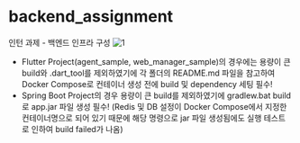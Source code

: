 # backend_assignment  
인턴 과제 - 백엔드 인프라 구성
![1](https://github.com/anydevil0812/backend-assignment/assets/109947297/3e465702-715b-4fb7-8bdf-eeff2c432d96)
- Flutter Project(agent_sample, web_manager_sample)의 경우에는 용량이 큰 build와 .dart_tool를 제외하였기에 각 폴더의 README.md 파일을 참고하여 Docker Compose로 컨테이너 생성 전에 build 및 dependency 세팅 필수!
- Spring Boot Project의 경우 용량이 큰 build를 제외하였기에 gradlew.bat build로 app.jar 파일 생성 필수! (Redis 및 DB 설정이 Docker Compose에서 지정한 컨테이너명으로 되어 있기 때문에 해당 명령으로 jar 파일 생성됨에도 실행 테스트로 인하여 build failed가 나옴)
